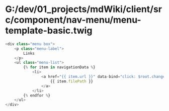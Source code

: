 # G:/dev/01_projects/mdWiki/client/src/component/nav-menu/menu-template-basic.twig
```js
<div class="menu box">
    <p class="menu-label">
        Links
    </p>
    <ul class="menu-list">
        {% for item in navigationData %}
            <li>
                <a href="{{ item.url }}" data-bind="click: $root.changePage.bind($root, '{{ item.url }}')">
                    {{ item.filePath }}
                </a>
            </li>
        {% endfor %}
    </ul>
</div>
 ```